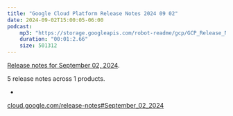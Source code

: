 ```yaml
---
title: "Google Cloud Platform Release Notes 2024 09 02"
date: 2024-09-02T15:00:05-06:00
podcast:
    mp3: "https://storage.googleapis.com/robot-readme/gcp/GCP_Release_Notes_2024_09_02_en-US.mp3"
    duration: "00:01:2.66"
    size: 501312
---
```

[Release notes for September 02, 2024](https://cloud.google.com/release-notes#September_02_2024).

5 release notes across 1 products.

* 


[cloud.google.com/release-notes#September_02_2024](https://cloud.google.com/release-notes#September_02_2024)
